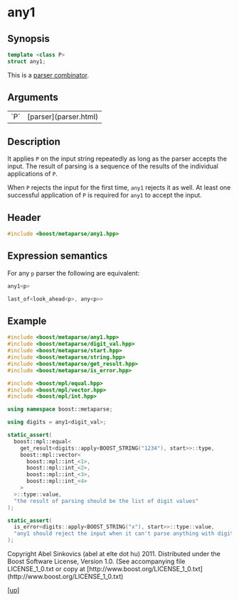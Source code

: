# any1

## Synopsis

```cpp
template <class P>
struct any1;
```

This is a [parser combinator](parser_combinator.html).

## Arguments

<table cellpadding='0' cellspacing='0'>
  <tr>
    <td>`P`</td>
    <td>[parser](parser.html)</td>
  </tr>
</table>

## Description

It applies `P` on the input string repeatedly as long as the parser accepts the
input. The result of parsing is a sequence of the results of the individual
applications of `P`.

When `P` rejects the input for the first time, `any1` rejects it as well.
At least one successful application of `P` is required for `any1` to accept the
input.

## Header

```cpp
#include <boost/metaparse/any1.hpp>
```

## Expression semantics

For any `p` parser the following are equivalent:

```cpp
any1<p>

last_of<look_ahead<p>, any<p>>
```

## Example

```cpp
#include <boost/metaparse/any1.hpp>
#include <boost/metaparse/digit_val.hpp>
#include <boost/metaparse/start.hpp>
#include <boost/metaparse/string.hpp>
#include <boost/metaparse/get_result.hpp>
#include <boost/metaparse/is_error.hpp>

#include <boost/mpl/equal.hpp>
#include <boost/mpl/vector.hpp>
#include <boost/mpl/int.hpp>

using namespace boost::metaparse;

using digits = any1<digit_val>;

static_assert(
  boost::mpl::equal<
    get_result<digits::apply<BOOST_STRING("1234"), start>>::type,
    boost::mpl::vector<
      boost::mpl::int_<1>,
      boost::mpl::int_<2>,
      boost::mpl::int_<3>,
      boost::mpl::int_<4>
    >
  >::type::value,
  "the result of parsing should be the list of digit values"
);

static_assert(
  is_error<digits::apply<BOOST_STRING("x"), start>>::type::value,
  "any1 should reject the input when it can't parse anything with digit_val"
);
```

<p class="copyright">
Copyright Abel Sinkovics (abel at elte dot hu) 2011.
Distributed under the Boost Software License, Version 1.0.
(See accompanying file LICENSE_1_0.txt or copy at
[http://www.boost.org/LICENSE_1_0.txt](http://www.boost.org/LICENSE_1_0.txt)
</p>

[[up]](reference.html)


